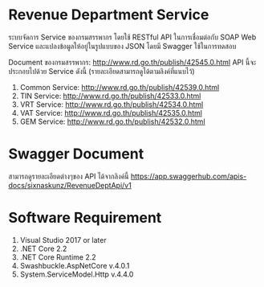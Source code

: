 # Revenue Department Service
ระบบจัดการ Service ของกรมสรรพากร โดยใช้ RESTful API ในการเชื่อมต่อกับ SOAP Web Service และแปลงข้อมูลให้อยู่ในรูปแบบของ JSON โดยมี Swagger ใช้ในการทดสอบ

Document ของกรมสรรพากร: http://www.rd.go.th/publish/42545.0.html
API นี้จะประกอบไปด้วย Service ดังนี้ (รายละเอียดสามารถดูได้ตามลิงค์ที่แนบไว้)
1. Common Service: http://www.rd.go.th/publish/42539.0.html
2. TIN Service: http://www.rd.go.th/publish/42533.0.html
3. VRT Service: http://www.rd.go.th/publish/42534.0.html
4. VAT Service: http://www.rd.go.th/publish/42535.0.html
5. GEM Service: http://www.rd.go.th/publish/42532.0.html

# Swagger Document
สามารถดูรายละเอียดต่างๆของ API ได้จากลิงค์นี้ https://app.swaggerhub.com/apis-docs/sixnaskunz/RevenueDeptApi/v1

# Software Requirement
1. Visual Studio 2017 or later
2. .NET Core 2.2
3. .NET Core Runtime 2.2
4. Swashbuckle.AspNetCore v.4.0.1
5. System.ServiceModel.Http v.4.4.0
